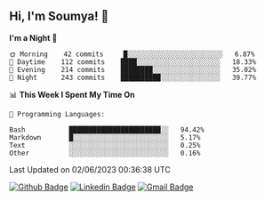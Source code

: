 ## Hi, I'm Soumya! 👋

<!--START_SECTION:waka-->
**I'm a Night 🦉** 

```text
🌞 Morning    42 commits     █░░░░░░░░░░░░░░░░░░░░░░░░   6.87% 
🌆 Daytime    112 commits    ████░░░░░░░░░░░░░░░░░░░░░   18.33% 
🌃 Evening    214 commits    ████████░░░░░░░░░░░░░░░░░   35.02% 
🌙 Night      243 commits    ██████████░░░░░░░░░░░░░░░   39.77%

```


📊 **This Week I Spent My Time On** 

```text
💬 Programming Languages: 

Bash           ███████████████████████░░   94.42% 
Markdown       █░░░░░░░░░░░░░░░░░░░░░░░░   5.17% 
Text           ░░░░░░░░░░░░░░░░░░░░░░░░░   0.25% 
Other          ░░░░░░░░░░░░░░░░░░░░░░░░░   0.16%
```


 Last Updated on 02/06/2023 00:36:38 UTC
<!--END_SECTION:waka-->

[![Github Badge](https://img.shields.io/badge/-rubyruins-grey?style=for-the-badge&logo=github&logoColor=white&link=https://github.com/rubyruins/)](https://www.github.com/rubyruins/) 
[![Linkedin Badge](https://img.shields.io/badge/-Soumya%20Parekh-0072b1?style=for-the-badge&logo=Linkedin&logoColor=white&link=https://www.linkedin.com/in/Soumya-Parekh/)](https://www.linkedin.com/in/Soumya-Parekh/) 
[![Gmail Badge](https://img.shields.io/badge/-soumyaparekh.me@gmail.com-c14438?style=for-the-badge&logo=Gmail&logoColor=white&link=mailto:soumyaparekh.me@gmail.com)](mailto:soumyaparekh.me@gmail.com) 
